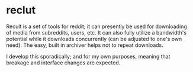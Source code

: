 # reclut

Recult is a set of tools for reddit; it can presently be used for downloading of media from subreddits, users, etc.
It can also fully utilize a bandwidth's potential while it downloads concurrently (can be adjusted to one's own need). The easy, built in archiver helps not to repeat downloads.

I develop this sporadically; and for my own purposes, meaning that breakage and interface changes are expected.
